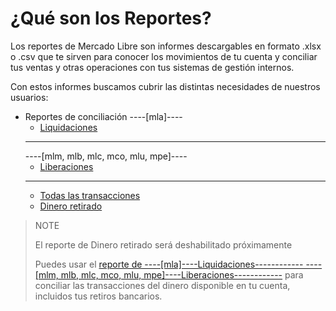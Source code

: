 # ¿Qué son los Reportes?

Los reportes de Mercado Libre son informes descargables en formato .xlsx o .csv que te sirven para conocer los movimientos de tu cuenta y conciliar tus ventas y otras operaciones con tus sistemas de gestión internos.

Con estos informes buscamos cubrir las distintas necesidades de nuestros usuarios:

* Reportes de conciliación
    ----[mla]----
    + [Liquidaciones](https://www.mercadopago[FAKER][URL][DOMAIN]/developers/es/guides/manage-account/reports/released-money/introduction)
    ------------
    ----[mlm, mlb, mlc, mco, mlu, mpe]----
    + [Liberaciones](https://www.mercadopago[FAKER][URL][DOMAIN]/developers/es/guides/manage-account/reports/released-money/introduction)
    ------------
    + [Todas las transacciones](https://www.mercadopago[FAKER][URL][DOMAIN]/developers/es/guides/manage-account/reports/account-money/introduction)
    + [Dinero retirado](https://www.mercadopago[FAKER][URL][DOMAIN]/developers/es/guides/manage-account/reports/available-money/introduction)

> NOTE
>
> El reporte de Dinero retirado será deshabilitado próximamente
>
> Puedes usar el [reporte de ----[mla]----Liquidaciones------------ ----[mlm, mlb, mlc, mco, mlu, mpe]----Liberaciones------------](https://www.mercadopago[FAKER][URL][DOMAIN]/developers/es/guides/manage-account/reports/released-money/introduction) para conciliar las transacciones del dinero disponible en tu cuenta, incluidos tus retiros bancarios.
